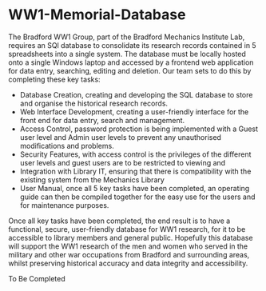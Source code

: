 
# WW1-Memorial-Database

The Bradford WW1 Group, part of the Bradford Mechanics Institute Lab, requires an SQl database to consolidate its research records contained in 5 spreadsheets into a single system. The database must be locally hosted onto a single Windows laptop and accessed by a frontend web application for data entry, searching, editing and deletion.
Our team sets to do this by completing these key tasks:
- Database Creation, creating and developing the SQL database to store and organise the historical research records.
- Web Interface Development, creating a user-friendly interface for the front end for data entry, search and management.
- Access Control, password protection is being implemented with a Guest user level and Admin user levels to prevent any unauthorised modifications and problems.
- Security Features, with access control is the privileges of the different user levels and guest users are to be restricted to viewing and 
- Integration with Library IT, ensuring that there is compatibility with the existing system from the Mechanics Library
- User Manual, once all 5 key tasks have been completed, an operating guide can then be compiled together for the easy use for the users and for maintenance purposes.

Once all key tasks have been completed, the end result is to have a functional, secure, user-friendly database for WW1 research, for it to be accessible to library members and general public.
Hopefully this database will support the WW1 research of the men and women who served in the military and other war occupations from Bradford and surrounding areas, whilst preserving historical accuracy and data integrity and accessibility.     

To Be Completed
